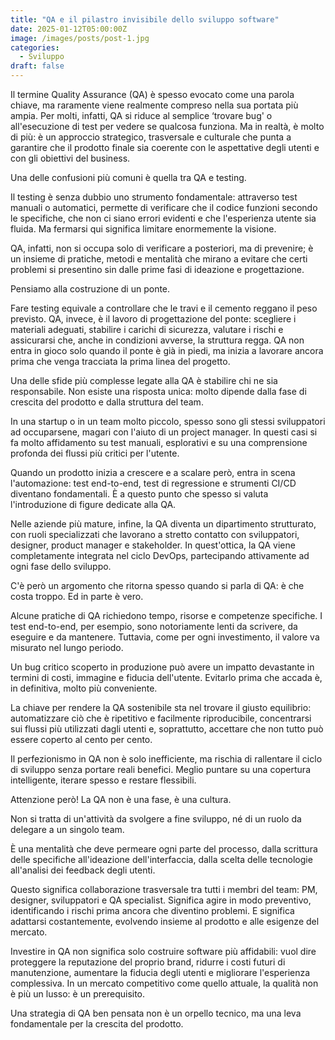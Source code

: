 ```yaml
---
title: "QA e il pilastro invisibile dello sviluppo software"
date: 2025-01-12T05:00:00Z
image: /images/posts/post-1.jpg
categories:
  - Sviluppo
draft: false
---
```


Il termine Quality Assurance (QA) è spesso evocato come una parola chiave, ma raramente viene realmente compreso nella sua portata più ampia. Per molti, infatti, QA si riduce al semplice ‘trovare bug' o all'esecuzione di test per vedere se qualcosa funziona. Ma in realtà, è molto di più: è un approccio strategico, trasversale e culturale che punta a garantire che il prodotto finale sia coerente con le aspettative degli utenti e con gli obiettivi del business.

Una delle confusioni più comuni è quella tra QA e testing.

Il testing è senza dubbio uno strumento fondamentale: attraverso test manuali o automatici, permette di verificare che il codice funzioni secondo le specifiche, che non ci siano errori evidenti e che l'esperienza utente sia fluida. Ma fermarsi qui significa limitare enormemente la visione.

QA, infatti, non si occupa solo di verificare a posteriori, ma di prevenire; è un insieme di pratiche, metodi e mentalità che mirano a evitare che certi problemi si presentino sin dalle prime fasi di ideazione e progettazione.

Pensiamo alla costruzione di un ponte.

Fare testing equivale a controllare che le travi e il cemento reggano il peso previsto. QA, invece, è il lavoro di progettazione del ponte: scegliere i materiali adeguati, stabilire i carichi di sicurezza, valutare i rischi e assicurarsi che, anche in condizioni avverse, la struttura regga. QA non entra in gioco solo quando il ponte è già in piedi, ma inizia a lavorare ancora prima che venga tracciata la prima linea del progetto.

Una delle sfide più complesse legate alla QA è stabilire chi ne sia responsabile. Non esiste una risposta unica: molto dipende dalla fase di crescita del prodotto e dalla struttura del team.

In una startup o in un team molto piccolo, spesso sono gli stessi sviluppatori ad occuparsene, magari con l'aiuto di un project manager. In questi casi si fa molto affidamento su test manuali, esplorativi e su una comprensione profonda dei flussi più critici per l'utente.

Quando un prodotto inizia a crescere e a scalare però, entra in scena l'automazione: test end-to-end, test di regressione e strumenti CI/CD diventano fondamentali. È a questo punto che spesso si valuta l'introduzione di figure dedicate alla QA.

Nelle aziende più mature, infine, la QA diventa un dipartimento strutturato, con ruoli specializzati che lavorano a stretto contatto con sviluppatori, designer, product manager e stakeholder. In quest'ottica, la QA viene completamente integrata nel ciclo DevOps, partecipando attivamente ad ogni fase dello sviluppo.

C'è però un argomento che ritorna spesso quando si parla di QA: è che costa troppo. Ed in parte è vero.

Alcune pratiche di QA richiedono tempo, risorse e competenze specifiche. I test end-to-end, per esempio, sono notoriamente lenti da scrivere, da eseguire e da mantenere. Tuttavia, come per ogni investimento, il valore va misurato nel lungo periodo.

Un bug critico scoperto in produzione può avere un impatto devastante in termini di costi, immagine e fiducia dell'utente. Evitarlo prima che accada è, in definitiva, molto più conveniente.

La chiave per rendere la QA sostenibile sta nel trovare il giusto equilibrio: automatizzare ciò che è ripetitivo e facilmente riproducibile, concentrarsi sui flussi più utilizzati dagli utenti e, soprattutto, accettare che non tutto può essere coperto al cento per cento.

Il perfezionismo in QA non è solo inefficiente, ma rischia di rallentare il ciclo di sviluppo senza portare reali benefici. Meglio puntare su una copertura intelligente, iterare spesso e restare flessibili.

Attenzione però! La QA non è una fase, è una cultura.

Non si tratta di un'attività da svolgere a fine sviluppo, né di un ruolo da delegare a un singolo team.

È una mentalità che deve permeare ogni parte del processo, dalla scrittura delle specifiche all'ideazione dell'interfaccia, dalla scelta delle tecnologie all'analisi dei feedback degli utenti.

Questo significa collaborazione trasversale tra tutti i membri del team: PM, designer, sviluppatori e QA specialist. Significa agire in modo preventivo, identificando i rischi prima ancora che diventino problemi. E significa adattarsi costantemente, evolvendo insieme al prodotto e alle esigenze del mercato.

Investire in QA non significa solo costruire software più affidabili: vuol dire proteggere la reputazione del proprio brand, ridurre i costi futuri di manutenzione, aumentare la fiducia degli utenti e migliorare l'esperienza complessiva. In un mercato competitivo come quello attuale, la qualità non è più un lusso: è un prerequisito.

Una strategia di QA ben pensata non è un orpello tecnico, ma una leva fondamentale per la crescita del prodotto.

<!-- ---

Nam ut rutrum ex, venenatis sollicitudin urna. Aliquam erat volutpat. Integer eu ipsum sem Ut bibendum lacus vestibulum maximus suscipit, Quisque vitae nibh iaculis neque blandit euismod. Lorem ipsum dolor sit amet consectetur adipisicing elit. Nemo vel ad consectetur ut aperiam. Itaque eligendi natus aperiam? Excepturi repellendus consequatur quibusdam optio expedita praesentium est adipisci dolorem ut eius!

#### Covid-19 Situation

Nam ut rutrum ex, venenatis sollicitudin urna. Aliquam erat volutpat. Integer eu ipsum sem. Ut bibendum lacus vestibulum maximus suscipit. Quisque vitae nibh iaculis neque blandit euismod.

> Lorem ipsum dolor sit amet consectetur adipisicing elit. Nemo vel ad consectetur ut aperiam. Itaque eligendi natus aperiam? Excepturi repellendus consequatur quibusdam optio expedita praesentium est adipisci dolorem ut eius!

#### Work From Home

Lorem ipsum dolor sit amet consectetur adipisicing elit. Nemo vel ad consectetur ut aperiam. Itaque eligendi natus aperiam? Excepturi repellendus consequatur quibusdam optio expedita praesentium est adipisci dolorem ut eius! Lorem ipsum dolor sit amet consectetur adipisicing elit. Nemo vel ad consectetur ut aperiam. Itaque eligendi natus aperiam? Excepturi repellendus consequatur quibusdam optio expedita praesentium est adipisci dolorem ut eius!

Lorem ipsum dolor sit amet consectetur adipisicing elit. Nemo vel ad consectetur ut aperiam. Itaque eligendi natus aperiam? Excepturi repellendus consequatur quibusdam optio expedita praesentium est adipisci dolorem ut eius! Lorem ipsum dolor sit amet consectetur adipisicing elit. Nemo vel ad consectetur ut aperiam. Itaque eligendi natus aperiam? Excepturi repellendus consequatur quibusdam optio expedita praesentium est adipisci dolorem ut eius! -->

